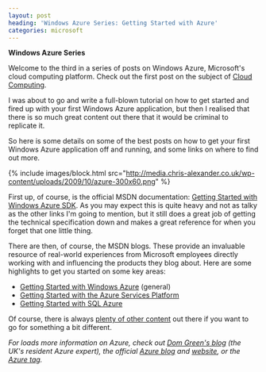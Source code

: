 ```yaml
---
layout: post
heading: 'Windows Azure Series: Getting Started with Azure'
categories: microsoft
---
```


**Windows Azure Series**

Welcome to the third in a series of posts on Windows Azure, Microsoft's cloud computing platform. Check out the first post on the subject of [Cloud Computing](http://www.chris-alexander.co.uk/2533).

I was about to go and write a full-blown tutorial on how to get started and fired up with your first Windows Azure application, but then I realised that there is so much great content out there that it would be criminal to replicate it.

So here is some details on some of the best posts on how to get your first Windows Azure application off and running, and some links on where to find out more.

{% include images/block.html src="http://media.chris-alexander.co.uk/wp-content/uploads/2009/10/azure-300x60.png" %}

First up, of course, is the official MSDN documentation: [Getting Started with Windows Azure SDK](http://msdn.microsoft.com/en-us/library/dd179419.aspx). As you may expect this is quite heavy and not as talky as the other links I'm going to mention, but it still does a great job of getting the technical specification down and makes a great reference for when you forget that one little thing.

There are then, of course, the MSDN blogs. These provide an invaluable resource of real-world experiences from Microsoft employees directly working with and influencing the products they blog about. Here are some highlights to get you started on some key areas:

* [Getting Started with Windows Azure](http://blogs.msdn.com/edunhill/archive/2009/05/19/getting-started-with-azure-1.aspx) (general)
* [Getting Started with the Azure Services Platform](http://blogs.msdn.com/gwillis/archive/2009/05/04/getting-started-with-azure-services-platform.aspx)
* [Getting Started with SQL Azure](http://blogs.msdn.com/sachinmu/archive/2009/11/25/getting-started-with-sql-azure-1.aspx)

Of course, there is always [plenty of other content](http://www.google.co.uk/search?hl=en&amp;rlz=1C1GGLS_en-GBGB332GB332&amp;q=site:blogs.msdn.com+azure&amp;btnG=Search&amp;meta=&amp;aq=f&amp;oq=) out there if you want to go for something a bit different.

*For loads more information on Azure, check out [Dom Green's blog](http://domgreen.com) (the UK's resident Azure expert), the official [Azure blog](http://blogs.msdn.com/windowsazure/) and [website](http://www.microsoft.com/windowsazure/), or the [Azure tag](http://www.chris-alexander.co.uk/tag/azure).* 
